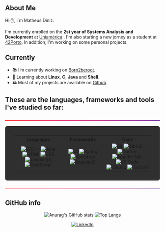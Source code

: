 ## **About Me**

Hi ✋, i´m Matheus Diniz. <p> I'm currently enrolled on the <strong>2st year of Systems Analysis and Development</strong> at [Uniamérica](https://uniamerica.br) . I'm also starting a new jorney as a student at [42Porto](https://www.42porto.com). In addition, I'm working on some personal projects. </p>

<h2> Currently </h2>
<ul>
  <li>📚 I’m currently working on <a href="https://github.com/tmatheusdiniz/42-Born2beroot">Born2beroot</a>.</li>
  <li>🧐 Learning about <strong>Linux</strong>, <strong>C</strong>, <strong>Java</strong> and <strong>Shell</strong>.</li>
  <li>🖴 Most of my projects are available on <a href="https://github.com/tmatheusdiniz?tab=repositories">Github</a>.</li>
</ul>

## **These are the languages, frameworks and tools I've studied so far:**

<img src="red_purple_strip.png">

<table style="background-color:#2F2F2F;padding:30px;border-radius:7px;">
	<tr>
		<th> Languages </th>
		<th> Frameworks </th>
		<th> Tools </th>
	</tr>
	<tr>
		<td align=center>
      <img src="https://img.shields.io/badge/-C/C++-00AAFF?style=for-the-badge&logo=C&logoColor=FFFFFF" alt="C/C++">
			<img src="https://img.shields.io/badge/-Java-DD7700?style=for-the-badge" alt="Java">
			<img src="https://img.shields.io/badge/HTML-FF751B?style=for-the-badge&logo=HTML5&logoColor=FFFFFF" alt="HTML">
			<img src="https://img.shields.io/badge/CSS-00DDFF?style=for-the-badge&logo=CSS3&logoColor=FFFFFF" alt="CSS">
			<img src="https://img.shields.io/badge/Javascript-FFAB00?style=for-the-badge&logo=Javascript&logoColor=FFFFFF" alt="Javascript">
      <img src="https://img.shields.io/badge/TypeScript-007ACC?style=for-the-badge&logo=typescript&logoColor=white" alt="TypeScript">
		</td>
		<td align=center>
      <img src="https://img.shields.io/badge/Qt-41CD52?style=for-the-badge&logo=qt&logoColor=white" alt="Qt">
      <img src="https://img.shields.io/badge/Spring-6DB33F?style=for-the-badge&logo=spring&logoColor=white" alt="Spring">
			<img src="https://img.shields.io/badge/Bootstrap-C635F8?style=for-the-badge&logo=Bootstrap&logoColor=FFFFFF" alt="Bootstrap">
			<img src="https://img.shields.io/badge/Angular-DD0000?style=for-the-badge&logo=Angular&logoColor=FFFFFF" alt="AngularJS">
		</td>
		<td align=center>
			<img src="https://img.shields.io/badge/Git-FF5500?style=for-the-badge&logo=Git&logoColor=FFFFFF" alt="Git">
			<img src="https://img.shields.io/badge/GitHub-000000?style=for-the-badge&logo=GitHub&logoColor=FFFFFF" alt="GitHub">
			<img src="https://img.shields.io/badge/Docker-2496ED?style=for-the-badge&logo=Docker&logoColor=FFFFFF" alt="Docker">
			<img src="https://img.shields.io/badge/Solr-D9411E?style=for-the-badge&logo=apachesolr&logoColor=FFFFFF" alt="Apache Solr">
			<img src="https://img.shields.io/badge/Visual Studio Code-5555FF?style=for-the-badge&logo=Visual Studio Code&logoColor=FFFFFF" alt="VS Code">
			<img src="https://img.shields.io/badge/Ubuntu-orange?style=for-the-badge&logo=Ubuntu&logoColor=FFFFFF" alt="Ubuntu">
			<img src="https://img.shields.io/badge/Discord-5053FF?style=for-the-badge&logo=Discord&logoColor=FFFFFF" alt="Discord">
		</td>
	</tr>
</table>

<img src="red_purple_strip.png">

 ## **GitHub info**
<div align="center">
	
[![Anurag's GitHub stats](https://github-readme-stats.vercel.app/api?style=for-the-badge&username=tmatheusdiniz&count_private=true&show_icons=true&theme=transparent&hide_border=true&text_color=FFFFFF)](https://github.com/anuraghazra/github-readme-stats)
[![Top Langs](https://github-readme-stats.vercel.app/api/top-langs/?style=for-the-badge&username=tmatheusdiniz&layout=compact&theme=transparent&hide_border=true&text_color=FFFFFF)](https://github.com/anuraghazra/github-readme-stats)

</div>

<div align="center">
	<a href="https://www.linkedin.com/in/matheus-diniz-065140254/" target="_blank">
		<img src="https://img.shields.io/badge/-Visit my LinkedIn-2975FE?style=for-the-badge&logo=LinkedIn&logoColor=FFFFFF" alt="LinkedIn">
	</a>
</div>
